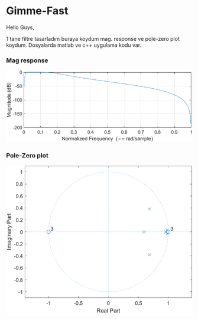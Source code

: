 # Gimme-Fast

Hello Guys,


1 tane filtre tasarladım buraya koydum mag. response ve pole-zero plot koydum. Dosyalarda matlab ve c++ uygulama kodu var.

### Mag response
![alt text](https://github.com/Berken-demirel/Gimme-Fast/blob/master/Image/freqz_of_ex.png)


### Pole-Zero plot
![alt text](https://github.com/Berken-demirel/Gimme-Fast/blob/master/Image/pole_zero_of_exa.png)
